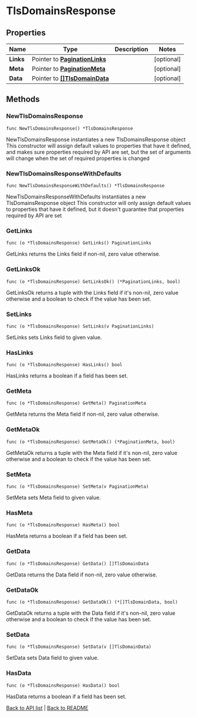 # TlsDomainsResponse

## Properties

Name | Type | Description | Notes
------------ | ------------- | ------------- | -------------
**Links** | Pointer to [**PaginationLinks**](PaginationLinks.md) |  | [optional] 
**Meta** | Pointer to [**PaginationMeta**](PaginationMeta.md) |  | [optional] 
**Data** | Pointer to [**[]TlsDomainData**](TlsDomainData.md) |  | [optional] 

## Methods

### NewTlsDomainsResponse

`func NewTlsDomainsResponse() *TlsDomainsResponse`

NewTlsDomainsResponse instantiates a new TlsDomainsResponse object
This constructor will assign default values to properties that have it defined,
and makes sure properties required by API are set, but the set of arguments
will change when the set of required properties is changed

### NewTlsDomainsResponseWithDefaults

`func NewTlsDomainsResponseWithDefaults() *TlsDomainsResponse`

NewTlsDomainsResponseWithDefaults instantiates a new TlsDomainsResponse object
This constructor will only assign default values to properties that have it defined,
but it doesn't guarantee that properties required by API are set

### GetLinks

`func (o *TlsDomainsResponse) GetLinks() PaginationLinks`

GetLinks returns the Links field if non-nil, zero value otherwise.

### GetLinksOk

`func (o *TlsDomainsResponse) GetLinksOk() (*PaginationLinks, bool)`

GetLinksOk returns a tuple with the Links field if it's non-nil, zero value otherwise
and a boolean to check if the value has been set.

### SetLinks

`func (o *TlsDomainsResponse) SetLinks(v PaginationLinks)`

SetLinks sets Links field to given value.

### HasLinks

`func (o *TlsDomainsResponse) HasLinks() bool`

HasLinks returns a boolean if a field has been set.

### GetMeta

`func (o *TlsDomainsResponse) GetMeta() PaginationMeta`

GetMeta returns the Meta field if non-nil, zero value otherwise.

### GetMetaOk

`func (o *TlsDomainsResponse) GetMetaOk() (*PaginationMeta, bool)`

GetMetaOk returns a tuple with the Meta field if it's non-nil, zero value otherwise
and a boolean to check if the value has been set.

### SetMeta

`func (o *TlsDomainsResponse) SetMeta(v PaginationMeta)`

SetMeta sets Meta field to given value.

### HasMeta

`func (o *TlsDomainsResponse) HasMeta() bool`

HasMeta returns a boolean if a field has been set.

### GetData

`func (o *TlsDomainsResponse) GetData() []TlsDomainData`

GetData returns the Data field if non-nil, zero value otherwise.

### GetDataOk

`func (o *TlsDomainsResponse) GetDataOk() (*[]TlsDomainData, bool)`

GetDataOk returns a tuple with the Data field if it's non-nil, zero value otherwise
and a boolean to check if the value has been set.

### SetData

`func (o *TlsDomainsResponse) SetData(v []TlsDomainData)`

SetData sets Data field to given value.

### HasData

`func (o *TlsDomainsResponse) HasData() bool`

HasData returns a boolean if a field has been set.


[Back to API list](../README.md#documentation-for-api-endpoints) | [Back to README](../README.md)


